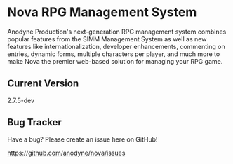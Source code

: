 # Nova RPG Management System

Anodyne Production's next-generation RPG management system combines popular features from the SIMM Management System as well as new features like internationalization, developer enhancements, commenting on entries, dynamic forms, multiple characters per player, and much more to make Nova the premier web-based solution for managing your RPG game.

## Current Version

2.7.5-dev

## Bug Tracker

Have a bug? Please create an issue here on GitHub!

https://github.com/anodyne/nova/issues
